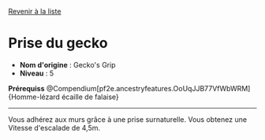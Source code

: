 [Revenir à la liste](list.md)

# Prise du gecko

 * **Nom d'origine** : Gecko's Grip
 * **Niveau** : 5


<p><span id="ctl00_MainContent_DetailedOutput"><strong>Prérequiss</strong> @Compendium[pf2e.ancestryfeatures.OoUqJJB77VfWbWRM]{Homme-lézard écaille de falaise}<br></span></p>
<hr>
<p>Vous adhérez aux murs grâce à une prise surnaturelle. Vous obtenez une Vitesse d'escalade de 4,5m.&nbsp;</p>